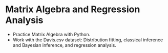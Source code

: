 # Matrix Algebra and Regression Analysis

- Practice Matrix Algebra with Python.
- Work with the Davis.csv dataset: Distribution fitting, classical inference and Bayesian inference, and regression analysis.






